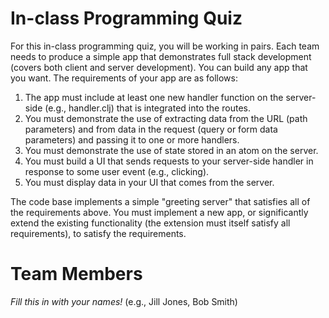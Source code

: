 # In-class Programming Quiz

For this in-class programming quiz, you will be working in pairs. Each team needs to produce a simple app that demonstrates
full stack development (covers both client and server development). You can build any app that you want. The requirements
of your app are as follows:

  1. The app must include at least one new handler function on the server-side (e.g., handler.clj) that is integrated
     into the routes.
  2. You must demonstrate the use of extracting data from the URL (path parameters) and from data in the request (query or 
     form data parameters) and passing it to one or more handlers.
  3. You must demonstrate the use of state stored in an atom on the server.
  4. You must build a UI that sends requests to your server-side handler in response to some user event (e.g., clicking).
  5. You must display data in your UI that comes from the server.
  
The code base implements a simple "greeting server" that satisfies all of the requirements above. You must implement a new
app, or significantly extend the existing functionality (the extension must itself satisfy all requirements), to satisfy 
the requirements.
  
# Team Members
*Fill this in with your names!*
(e.g., Jill Jones, Bob Smith)

